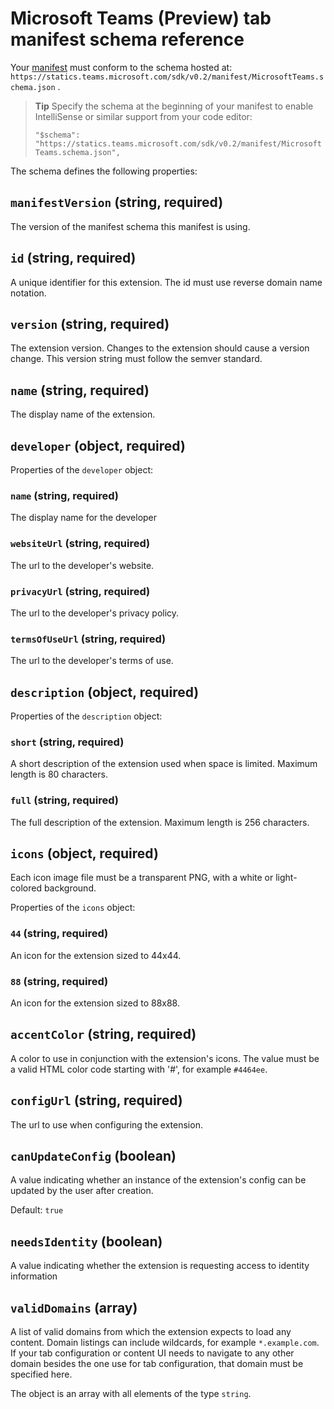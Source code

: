 ﻿# Microsoft Teams (Preview) tab manifest schema reference

Your [manifest](createpackage.md) must conform to the schema hosted at: `https://statics.teams.microsoft.com/sdk/v0.2/manifest/MicrosoftTeams.schema.json` .

> **Tip** Specify the schema at the beginning of your manifest to enable IntelliSense or similar support from your code editor:
> 
> `"$schema": "https://statics.teams.microsoft.com/sdk/v0.2/manifest/MicrosoftTeams.schema.json",`

The schema defines the following properties:

## `manifestVersion` (string, required)

The version of the manifest schema this manifest is using.

## `id` (string, required)

A unique identifier for this extension. The id must use reverse domain name notation.

## `version` (string, required)

The extension version. Changes to the extension should cause a version change. This version string must follow the semver standard.

## `name` (string, required)

The display name of the extension.

## `developer` (object, required)

Properties of the `developer` object:

### `name` (string, required)

The display name for the developer

### `websiteUrl` (string, required)

The url to the developer's website.

### `privacyUrl` (string, required)

The url to the developer's privacy policy.

### `termsOfUseUrl` (string, required)

The url to the developer's terms of use.

## `description` (object, required)

Properties of the `description` object:

### `short` (string, required)

A short description of the extension used when space is limited. Maximum length is 80 characters.

### `full` (string, required)

The full description of the extension. Maximum length is 256 characters.

## `icons` (object, required)

Each icon image file must be a transparent PNG, with a white or light-colored background.

Properties of the `icons` object:

### `44` (string, required)

An icon for the extension sized to 44x44.

### `88` (string, required)

An icon for the extension sized to 88x88.

## `accentColor` (string, required)

A color to use in conjunction with the extension's icons. The value must be a valid HTML color code starting with '#', for example `#4464ee`.

## `configUrl` (string, required)

The url to use when configuring the extension.

## `canUpdateConfig` (boolean)

A value indicating whether an instance of the extension's config can be updated by the user after creation.

Default: `true`

## `needsIdentity` (boolean)

A value indicating whether the extension is requesting access to identity information

## `validDomains` (array)

A list of valid domains from which the extension expects to load any content. Domain listings can include wildcards, for example `*.example.com`. If your tab configuration or content UI needs to navigate to any other domain besides the one use for tab configuration, that domain must be specified here.

The object is an array with all elements of the type `string`.
